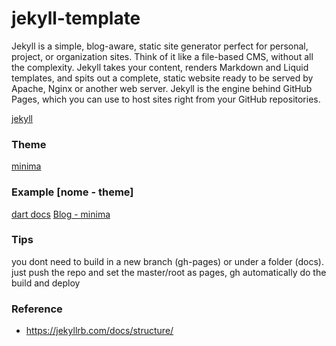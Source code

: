 # jekyll-template
Jekyll is a simple, blog-aware, static site generator perfect for personal, project, or organization sites. Think of it like a file-based CMS, without all the complexity. Jekyll takes your content, renders Markdown and Liquid templates, and spits out a complete, static website ready to be served by Apache, Nginx or another web server. Jekyll is the engine behind GitHub Pages, which you can use to host sites right from your GitHub repositories.

[jekyll](https://github.com/jekyll/jekyll)

### Theme
[minima](https://github.com/jekyll/minima)

### Example [nome - theme]
[dart docs](https://github.com/dart-lang/site-www)
[Blog - minima](https://github.com/StartBootstrap/startbootstrap-clean-blog-jekyll)

### Tips
you dont need to build in a new branch (gh-pages) or under a folder (docs).
just push the repo and set the master/root as pages, gh automatically do the build and deploy

### Reference
- https://jekyllrb.com/docs/structure/



